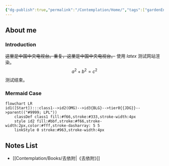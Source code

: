 ```yaml
---
{"dg-publish":true,"permalink":"/Contemplation/Home/","tags":["gardenEntry"]}
---
```


## About me
### Introduction
~~这里是中国中央电视台。重复，这里是中国中央电视台。~~ 使用 $latex$ 测试网站渲染。$$ a^2 + b^2 = c^2 $$ 测试结束。

### Mermaid Case
```mermaid
flowchart LR
id1([Start]):::class1-->id2(OMG)-->id3{BLG}-->tier0{{JDG}}-->parent(("#9999; LPL"))
    classDef class1 fill:#f66,stroke:#333,stroke-width:4px
    style id2 fill:#bbf,stroke:#f66,stroke-width:2px,color:#fff,stroke-dasharray: 5 5
    linkStyle 0 stroke:#963,stroke-width:4px
```
## Notes  List
- [[Contemplation/Books/去依附\|《去依附》]]